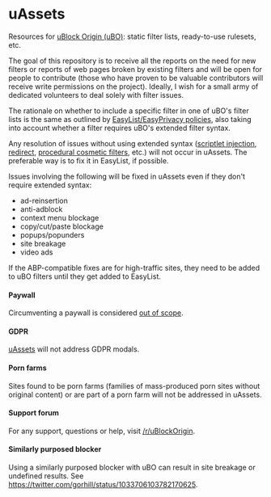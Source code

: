 # uAssets
Resources for [uBlock Origin (uBO)](https://github.com/gorhill/uBlock): static filter lists, ready-to-use rulesets, etc.

The goal of this repository is to receive all the reports on the need for new filters or reports of web pages broken by existing filters and will be open for people to contribute (those who have proven to be valuable contributors will receive write permissions on the project). Ideally, I wish for a small army of dedicated volunteers to deal solely with filter issues.

The rationale on whether to include a specific filter in one of uBO's filter lists is the same as outlined by [EasyList/EasyPrivacy policies](https://easylist.to/pages/policy.html), also taking into account whether a filter requires uBO's extended filter syntax.

Any resolution of issues without using extended syntax ([scriptlet injection](https://github.com/gorhill/uBlock/wiki/Static-filter-syntax#scriptlet-injection), [redirect](https://github.com/gorhill/uBlock/wiki/Static-filter-syntax#redirect), [procedural cosmetic filters](https://github.com/gorhill/uBlock/wiki/Static-filter-syntax#procedural-cosmetic-filters), etc.) will not occur in uAssets. The preferable way is to fix it in EasyList, if possible.

Issues involving the following will be fixed in uAssets even if they don't require extended syntax:

- ad-reinsertion
- anti-adblock
- context menu blockage
- copy/cut/paste blockage
- popups/popunders
- site breakage
- video ads

If the ABP-compatible fixes are for high-traffic sites, they need to be added to uBO filters until they get added to EasyList.

#### Paywall
Circumventing a paywall is considered [out of scope](https://github.com/uBlockOrigin/uAssets/issues/2317#issuecomment-392009540).

#### GDPR
[uAssets](https://github.com/uBlockOrigin/uAssets/issues/4123#issuecomment-439232886) will not address GDPR modals.

#### Porn farms
Sites found to be porn farms (families of mass-produced porn sites without original content) or are part of a porn farm will not be addressed in uAssets.

#### Support forum
For any support, questions or help, visit [/r/uBlockOrigin](https://www.reddit.com/r/uBlockOrigin/).

#### Similarly purposed blocker
Using a similarly purposed blocker with uBO can result in site breakage or undefined results. See https://twitter.com/gorhill/status/1033706103782170625.
